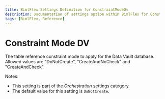 ```yaml
---
title: BimlFlex Settings Definition for ConstraintModeDv
description: Documentation of settings option within BimlFlex for ConstraintModeDv
tags: [BimlFlex, Reference]
---
```


# Constraint Mode DV

The table reference constraint mode to apply for the Data Vault database. Allowed values are "DoNotCreate", "CreateAndNoCheck" and "CreateAndCheck".

Notes:

* This setting is part of the *Orchestration* settings category.
* The default value for this setting is `DoNotCreate`.
